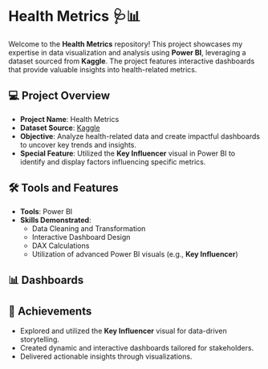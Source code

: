 # Health Metrics 🩺📊

Welcome to the **Health Metrics** repository! This project showcases my expertise in data visualization and analysis using **Power BI**, leveraging a dataset sourced from **Kaggle**. The project features interactive dashboards that provide valuable insights into health-related metrics.


## 💻 Project Overview  
- **Project Name**: Health Metrics  
- **Dataset Source**: [Kaggle](https://www.kaggle.com/)  
- **Objective**: Analyze health-related data and create impactful dashboards to uncover key trends and insights.  
- **Special Feature**: Utilized the **Key Influencer** visual in Power BI to identify and display factors influencing specific metrics.


## 🛠️ Tools and Features  
- **Tools**: Power BI  
- **Skills Demonstrated**:
  - Data Cleaning and Transformation
  - Interactive Dashboard Design
  - DAX Calculations
  - Utilization of advanced Power BI visuals (e.g., **Key Influencer**)  


## 📊 Dashboards  


## 🚀 Achievements  
- Explored and utilized the **Key Influencer** visual for data-driven storytelling.  
- Created dynamic and interactive dashboards tailored for stakeholders.  
- Delivered actionable insights through visualizations.  

